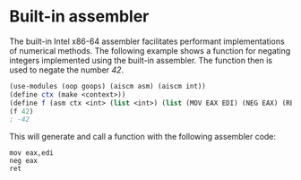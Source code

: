 # Built-in assembler

The built-in Intel x86-64 assembler facilitates performant implementations of numerical methods.
The following example shows a function for negating integers implemented using the built-in assembler.
The function then is used to negate the number *42*.

```Scheme
(use-modules (oop goops) (aiscm asm) (aiscm int))
(define ctx (make <context>))
(define f (asm ctx <int> (list <int>) (list (MOV EAX EDI) (NEG EAX) (RET))))
(f 42)
; -42
```

This will generate and call a function with the following assembler code:

```Assembler
mov eax,edi
neg eax
ret
```
